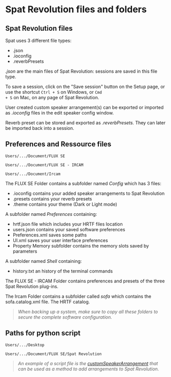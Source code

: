 # Spat Revolution files and folders

## Spat Revolution files

Spat uses 3 different file types:

* .json
* .ioconfig
* .reverbPresets

*.json* are the main files of Spat Revolution: sessions are saved in this file type.

To save a session, click on the "Save session" button on the Setup page, or use the shortcut <code>Ctrl + S</code> on Windows, or <code>Cmd + S</code> on Mac, on any page of Spat Revolution.

User created custom speaker arrangement(s) can be exported or imported as *.ioconfig* files in the edit speaker config window. 

Reverb preset can be stored and exported as *.reverbPresets.* They can later be imported back into a session.

## Preferences and Ressource files

<code>Users/.../Document/FLUX SE</code>

<code>Users/.../Document/FLUX SE - IRCAM</code>

<code>Users/.../Document/Ircam</code>

The FLUX SE Folder contains a subfolder named *Config*  which has 3 files:  

* .ioconfig contains your added speaker arrangements to Spat Revolution
* .presets contains your reverb presets 
* .theme contains your theme (Dark or Light mode)

A subfolder named *Preferences* containing:

*  hrtf.json file which includes your HRTF files location
*  users.json contains your saved software preferences
*  Preferences.xml saves some paths
*  UI.xml saves your user interface preferences
*  Property Memory subfolder contains the memory slots saved by parameters

A subfolder named *Shell* containing:

*  history.txt an history of the terminal commands

The FLUX SE - IRCAM Folder contains preferences and presets of the three Spat Revolution plug-ins. 

The Ircam Folder contains a subfolder called *sofa* which contains the sofa.catalog.xml file. The HRTF catalog.

> *When backing up a system, make sure to copy all these folders to secure the  complete software configuration.*

## Paths for python script

<code>Users/.../Desktop</code>

<code>Users/.../Document/FLUX SE/Spat Revolution</code>

> *An example of a script file is the [customSpeakerArrangement](https://public.3.basecamp.com/p/rQStK3igPkaXisYS4Gs5sJ2g/upload/download/customSpeakerArrangement.py?disposition=attachment) that can be used as a method to add arrangements to Spat Revolution.*
